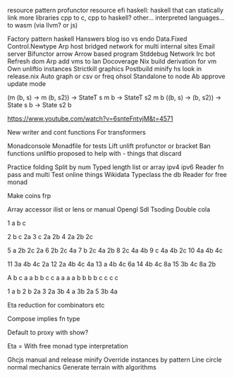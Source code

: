 resource pattern
profunctor resource
efi haskell: haskell that can statically link
more libraries
cpp to c, cpp to haskell?
other... interpreted languages...
to wasm (via llvm? or js)

Factory pattern haskell
Hanswers blog iso vs endo
Data.Fixed
Control.Newtype
Arp host bridged network for multi internal sites
Email server
Bifunctor arrow
Arrow based program
Stddebug
Network
Irc bot
Refresh dom
Arp add vms to lan
Docoverage
Nix build derivation for vm
Own unliftio instances
Strictkill graphics
Postbuild minify hs look in release.nix
Auto graph or csv or freq ohsol
Standalone to node
Ab approve update mode

(m (b, s) -> m (b, s2)) -> StateT s m b -> StateT s2 m b
((b, s) -> (b, s2)) -> State s b -> State s2 b

https://www.youtube.com/watch?v=6snteFntvjM&t=4571

New writer and cont functions
For transformers

Monadconsole
Monadfile for tests
Lift unlift profunctor or bracket
Ban functions unliftio proposed to help with - things that discard

Practice folding
Split by num
Typed length list or array ipv4 ipv6
Reader fn pass and multi
Test online things
Wikidata
Typeclass the db
Reader for free monad

Make coins frp

Array accessor ilist or lens or manual
Opengl
Sdl
Tsoding
Double cola

1 a b c

2 b c 2a
3 c 2a 2b
4 2a 2b 2c

5 a 2b 2c 2a
6 2b 2c 4a
7 b 2c 4a 2b
8 2c 4a 4b
9 c 4a 4b 2c
10 4a 4b 4c

11 3a 4b 4c 2a
12 2a 4b 4c 4a
13 a 4b 4c 6a
14 4b 4c 8a
15 3b 4c 8a 2b

A b c a a b b c c a a a a b b b b c c c c

1 a b
2 b 2a
3 2a 3b
4 a 3b 2a
5 3b 4a

Eta reduction for combinators etc

Compose implies fn type

Default to proxy with show?

Eta = 
With free monad type interpretation


Ghcjs manual and release minify
Override instances by pattern
Line circle normal mechanics
Generate terrain with algorithms